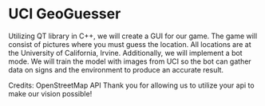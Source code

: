 # UCI GeoGuesser

Utilizing QT library in C++, we will create a GUI for our game. The game will consist of pictures where you must guess the location. All locations are at the University of California, Irvine. Additionally, we will implement a bot mode. We will train the model with images from UCI so the bot can gather data on signs and the environment to produce an accurate result. 

Credits:
OpenStreetMap API
Thank you for allowing us to utilize your api to make our vision possible!
